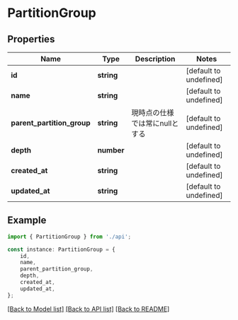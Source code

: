 # PartitionGroup


## Properties

Name | Type | Description | Notes
------------ | ------------- | ------------- | -------------
**id** | **string** |  | [default to undefined]
**name** | **string** |  | [default to undefined]
**parent_partition_group** | **string** | 現時点の仕様では常にnullとする | [default to undefined]
**depth** | **number** |  | [default to undefined]
**created_at** | **string** |  | [default to undefined]
**updated_at** | **string** |  | [default to undefined]

## Example

```typescript
import { PartitionGroup } from './api';

const instance: PartitionGroup = {
    id,
    name,
    parent_partition_group,
    depth,
    created_at,
    updated_at,
};
```

[[Back to Model list]](../README.md#documentation-for-models) [[Back to API list]](../README.md#documentation-for-api-endpoints) [[Back to README]](../README.md)
